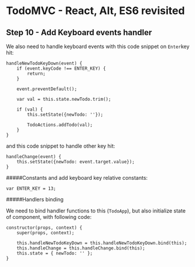 
# TodoMVC - React, Alt, ES6 revisited


## Step 10 - Add Keyboard events handler

We also need to handle keyboard events with this code snippet on `Enter`key hit:

``` 
handleNewTodoKeyDown(event) {
	if (event.keyCode !== ENTER_KEY) {
		return;
	}

	event.preventDefault();

	var val = this.state.newTodo.trim();

	if (val) {
		this.setState({newTodo: ''});

		TodoActions.addTodo(val);
	}
}
``` 

and this code snippet to handle other key hit:

``` 
handleChange(event) {
    this.setState({newTodo: event.target.value});
}
``` 

#####Constants
and add keyboard key relative constants:

``` 
var ENTER_KEY = 13;
``` 

#####Handlers binding

We need to bind handler functions to this (`TodoApp`), but also initialize state of component, with following code:

```
constructor(props, context) {
	super(props, context);
	
	this.handleNewTodoKeyDown = this.handleNewTodoKeyDown.bind(this);
	this.handleChange = this.handleChange.bind(this);
	this.state = { newTodo: '' };
}
``` 
